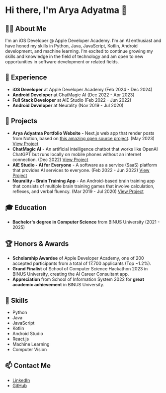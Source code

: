 # Hi there, I'm Arya Adyatma 👋

## 👨‍💻 About Me

I'm an iOS Developer @ Apple Developer Academy. I'm an AI enthusiast and have honed my skills in Python, Java, JavaScript, Kotlin, Android development, and machine learning. I'm excited to continue growing my skills and knowledge in the field of technology and am open to new opportunities in software development or related fields.

## 💼 Experience

- **iOS Developer** at Apple Developer Academy (Feb 2024 - Dec 2024)
- **Android Developer** at ChatMagic AI (Dec 2022 - Apr 2023)
- **Full Stack Developer** at AIE Studio (Feb 2022 - Jun 2022)
- **Android Developer** at Neurality (Nov 2019 - Jul 2020)

## 🚀 Projects

- **Arya Adyatma Portfolio Website** - Next.js web app that render posts from Notion, based on [this amazing open source project](https://github.com/transitive-bullshit/nextjs-notion-starter-kit). (May 2023) [View Project](https://bit.ly/arya-adyatma-vercel) 
- **ChatMagic AI** - An artificial intelligence chatbot that works like OpenAI ChatGPT but runs locally on mobile phones without an internet connection. (Dec 2022) [View Project](https://bit.ly/aa-chatmagicai)
- **AIE Studio - AI for Everyone** - A software as a service (SaaS) platform that provides AI services to everyone. (Feb 2022 - Jun 2022) [View Project](https://bit.ly/aa-aiestudio)
- **Neurality - Brain Training App** - An Android-based brain training app that consists of multiple brain training games that involve calculation, reflexes, and verbal fluency. (Mar 2019 - Jul 2020) [View Project](https://bit.ly/aa-neurality)

## 🎓 Education

- **Bachelor's degree in Computer Science** from BINUS University (2021 - 2025)

## 🏆 Honors & Awards

- **Scholarship Awardee** of Apple Developer Academy, one of 200 accepted participants from a total of 17.700 applicants (Top ~1.2%).
- **Grand Finalist** of School of Computer Science Hackathon 2023 in BINUS University, creating the AI Career Consultant app.
- **Appreciation** from School of Information System 2022 for **great academic achievement** in BINUS University.

## 🔧 Skills

- Python
- Java
- JavaScript
- Kotlin
- Android Studio
- React.js
- Machine Learning
- Computer Vision

## 📫 Contact Me

- [LinkedIn](https://www.linkedin.com/in/arya-adyatma/)
- [GitHub](https://github.com/aryadytm)

<!---
aryadytm/aryadytm is a ✨ special ✨ repository because its `README.md` (this file) appears on your GitHub profile.
You can click the Preview link to take a look at your changes.
--->
